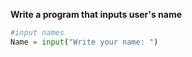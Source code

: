 **Write a program that inputs user's name**

```.py
#input names
Name = input("Write your name: ")
```
